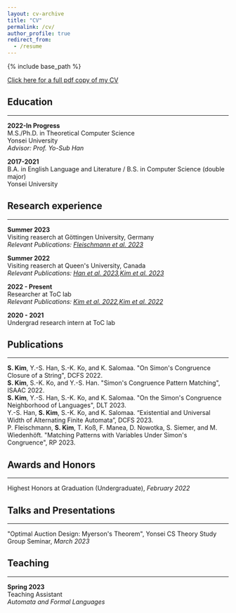 ```yaml
---
layout: cv-archive
title: "CV"
permalink: /cv/
author_profile: true
redirect_from:
  - /resume
---
```


<style>
a.uline {text-decoration:underline;}
</style>

{% include base_path %}

<a href="../files/cv.pdf" class="uline">Click here for a full pdf copy of my CV</a>

## Education
---
**2022-In Progress**<br>
M.S./Ph.D. in Theoretical Computer Science<br>
Yonsei University<br>
*Advisor: Prof. Yo-Sub Han*

**2017-2021**<br>
B.A. in English Language and Literature / B.S. in Computer Science (double major)<br>
Yonsei University

## Research experience
---

**Summer 2023**<br>
Visiting reaserch at Göttingen University, Germany<br>
*Relevant Publications: <a href="../publications/23_RP" class="uline">Fleischmann et al. 2023</a>*<br>

**Summer 2022**<br>
Visiting reaserch at Queen's University, Canada<br>
*Relevant Publications: <a href="../publications/23_DCFS" class="uline">Han et al. 2023</a>,<a href="../publications/23_DLT" class="uline">Kim et al. 2023</a>*<br>

**2022 - Present**<br>
Researcher at ToC lab<br>
*Relevant Publications: <a href="../publications/22_DCFS" class="uline">Kim et al. 2022</a>,<a href="../publications/22_ISAAC" class="uline">Kim et al. 2022</a>*<br>

**2020 - 2021**<br>
Undergrad research intern at ToC lab<br>


## Publications
---
**S. Kim**, Y.-S. Han, S.-K. Ko, and K. Salomaa. "On Simon's Congruence Closure of a String", DCFS 2022.<br>
**S. Kim**, S.-K. Ko, and Y.-S. Han. "Simon's Congruence Pattern Matching", ISAAC 2022.<br>
**S. Kim**, Y.-S. Han, S.-K. Ko, and K. Salomaa. "On the Simon's Congruence Neighborhood of Languages", DLT 2023.<br>
Y.-S. Han, **S. Kim**, S.-K. Ko, and K. Salomaa. “Existential and Universal Width of Alternating Finite Automata”, DCFS 2023.<br>
P. Fleischmann, **S. Kim**, T. Koß, F. Manea, D. Nowotka, S. Siemer, and M. Wiedenhöft. "Matching Patterns with Variables Under Simon's Congruence", RP 2023.



## Awards and Honors
---
Highest Honors at Graduation (Undergraduate), *February 2022*<br>


## Talks and Presentations
---
"Optimal Auction Design: Myerson's Theorem", Yonsei CS Theory Study Group Seminar, *March 2023*


## Teaching
---
**Spring 2023**<br>
Teaching Assistant<br>
*Automata and Formal Languages*
